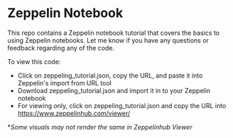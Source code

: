 # Zeppelin Notebook
This repo contains a Zeppelin notebook tutorial that covers the basics to using Zeppelin notebooks. Let me know if you have any questions or feedback regarding any of the code.

To view this code:
- Click on zeppeling_tutorial.json, copy the URL, and paste it into Zeppelin's import from URL tool
- Download zeppeling_tutorial.json and import it in to your Zeppelin notebook
- For viewing only, click on zeppeling_tutorial.json and copy the URL into https://www.zeppelinhub.com/viewer/ 

**Some visuals may not render the same in Zeppelinhub Viewer*
